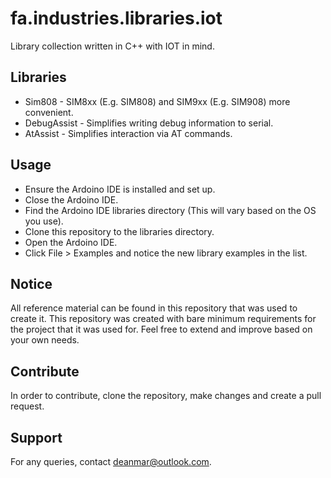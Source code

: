 # fa.industries.libraries.iot
Library collection written in C++ with IOT in mind.

## Libraries
* Sim808 - SIM8xx (E.g. SIM808) and SIM9xx (E.g. SIM908) more convenient.
* DebugAssist - Simplifies writing debug information to serial.
* AtAssist - Simplifies interaction via AT commands.

## Usage
* Ensure the Ardoino IDE is installed and set up.
* Close the Ardoino IDE.
* Find the Ardoino IDE libraries directory (This will vary based on the OS you use).
* Clone this repository to the libraries directory.
* Open the Ardoino IDE.
* Click File > Examples and notice the new library examples in the list.

## Notice
All reference material can be found in this repository that was used to create it. This repository was created with bare minimum requirements for the project that it was used for. Feel free to extend and improve based on your own needs.

## Contribute
In order to contribute, clone the repository, make changes and create a pull request.

## Support
For any queries, contact deanmar@outlook.com.
